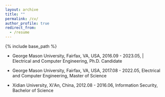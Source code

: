 ```yaml
---
layout: archive
title: ""
permalink: /cv/
author_profile: true
redirect_from:
  - /resume
---
```


{% include base_path %}

* George Mason University, Fairfax, VA, USA, 2016.09 - 2023.05, | Electrical and Computer Engineering, Ph.D. Candidate

* George Mason University, Fairfax, VA, USA, 2017.08 - 2022.05, Electrical and Computer Engineering, Master of Science

* Xidian University, Xi'An, China, 2012.08 - 2016.06, Information Security, Bachelor of Science

